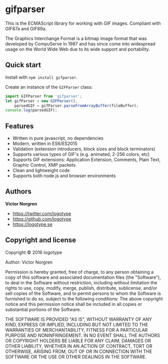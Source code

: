 # gifparser

This is the ECMAScript library for working with GIF images. Compliant with GIF87a and GIF89a.

The Graphics Interchange Format is a bitmap image format that was developed by CompuServe in 1987 and has since come into widespread usage on the World Wide Web due to its wide support and portability.


Quick start
-----------

Install with `npm install gifparser`.

Create an instance of the `GIFParser` class:

```javascript
import GIFParser from 'gifparser';
let gifParser = new GIFParser(),
    parsedGIF = gifParser.parseFromArrayBuffer(fileBuffer);
console.log(parsedGIF);
```


Features
--------
+ Written in pure javascript, no dependencies
+ Modern, written in ES6/ES2015
+ Validation (extension introducers, block sizes and block terminators)
+ Supports various types of GIF's (e.g. animated, 2-256 colors, etc)
+ Supports GIF extensions: Application Extension, Comments, Plain Text, Graphic Control, XMP packets
+ Clean and lightweight code
+ Supports both node.js and browser environments


Authors
-------

**Victor Norgren**

+ https://twitter.com/logotype
+ https://github.com/logotype
+ https://logotype.se


Copyright and license
---------------------

Copyright © 2016 logotype

Author: Victor Norgren

Permission is hereby granted, free of charge, to any person obtaining a copy
of this software and associated documentation files (the "Software"), to
deal in the Software without restriction, including without limitation the
rights to use, copy, modify, merge, publish, distribute, sublicense, and/or
sell copies of the Software, and to permit persons to whom the Software is
furnished to do so, subject to the following conditions:  The above copyright
notice and this permission notice shall be included in all copies or
substantial portions of the Software.

THE SOFTWARE IS PROVIDED "AS IS", WITHOUT WARRANTY OF ANY KIND, EXPRESS OR
IMPLIED, INCLUDING BUT NOT LIMITED TO THE WARRANTIES OF MERCHANTABILITY,
FITNESS FOR A PARTICULAR PURPOSE AND NONINFRINGEMENT. IN NO EVENT SHALL THE
AUTHORS OR COPYRIGHT HOLDERS BE LIABLE FOR ANY CLAIM, DAMAGES OR OTHER
LIABILITY, WHETHER IN AN ACTION OF CONTRACT, TORT OR OTHERWISE, ARISING FROM,
OUT OF OR IN CONNECTION WITH THE SOFTWARE OR THE USE OR OTHER DEALINGS
IN THE SOFTWARE.